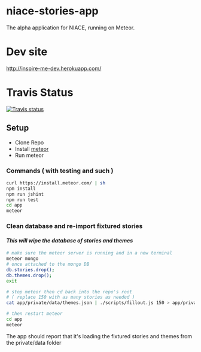 niace-stories-app
=================

The alpha application for NIACE, running on Meteor.

# Dev site

http://inspire-me-dev.herokuapp.com/

# Travis Status
[![Travis status](https://travis-ci.org/Heydon/niace-stories-app.svg)](https://travis-ci.org/Heydon/niace-stories-app)

## Setup

- Clone Repo
- Install [meteor](https://www.meteor.com/)
- Run meteor

### Commands ( with testing and such )
```bash
curl https://install.meteor.com/ | sh
npm install
npm run jshint
npm run test
cd app
meteor
```

### Clean database and re-import fixtured stories
#### ***This will wipe the database of stories and themes***

```bash
# make sure the meteor server is running and in a new terminal
meteor mongo
# once attached to the mongo DB
db.stories.drop();
db.themes.drop();
exit

# stop meteor then cd back into the repo's root
# ( replace 150 with as many stories as needed )
cat app/private/data/themes.json | ./scripts/fillout.js 150 > app/private/data/stories.json

# then restart meteor
cd app
meteor
```

The app should report that it's loading the fixtured stories and themes from the private/data folder
